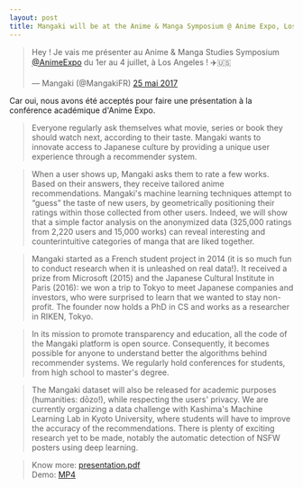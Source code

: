 ```yaml
---
layout: post
title: Mangaki will be at the Anime & Manga Symposium @ Anime Expo, Los Angeles!
---
```


<blockquote class="twitter-tweet" data-lang="fr"><p lang="fr" dir="ltr">Hey ! Je vais me présenter au Anime &amp; Manga Studies Symposium <a href="https://twitter.com/AnimeExpo">@AnimeExpo</a> du 1er au 4 juillet, à Los Angeles ! ✈️🇺🇸</p>&mdash; Mangaki (@MangakiFR) <a href="https://twitter.com/MangakiFR/status/867753444676820993">25 mai 2017</a></blockquote> <script async src="//platform.twitter.com/widgets.js" charset="utf-8"></script>

Car oui, nous avons été acceptés pour faire une présentation à la conférence académique d'Anime Expo.

> Everyone regularly ask themselves what movie, series or book they
should watch next, according to their taste. Mangaki wants to innovate
access to Japanese culture by providing a unique user experience
through a recommender system.

> When a user shows up, Mangaki asks them to rate a few works. Based on
their answers, they receive tailored anime recommendations. Mangaki's
machine learning techniques attempt to “guess” the taste of new users,
by geometrically positioning their ratings within those collected from
other users. Indeed, we will show that a simple factor analysis on the
anonymized data (325,000 ratings from 2,220 users and 15,000 works)
can reveal interesting and counterintuitive categories of manga that
are liked together.

> Mangaki started as a French student project in 2014 (it is so much fun
to conduct research when it is unleashed on real data!). It received a
prize from Microsoft (2015) and the Japanese Cultural Institute in
Paris (2016): we won a trip to Tokyo to meet Japanese companies and
investors, who were surprised to learn that we wanted to stay
non-profit. The founder now holds a PhD in CS and works as a
researcher in RIKEN, Tokyo.

> In its mission to promote transparency and education, all the code of
the Mangaki platform is open source. Consequently, it becomes possible
for anyone to understand better the algorithms behind recommender
systems. We regularly hold conferences for students, from high school
to master's degree.

> The Mangaki dataset will also be released for academic purposes
(humanities: dōzo!), while respecting the users' privacy. We are
currently organizing a data challenge with Kashima's Machine Learning
Lab in Kyoto University, where students will have to improve the
accuracy of the recommendations. There is plenty of exciting research
yet to be made, notably the automatic detection of NSFW posters using
deep learning.

> Know more: [presentation.pdf](https://mangaki.fr/static/presentation.pdf)  
Demo: [MP4](http://mangaki.fr/static/demo.mp4)
